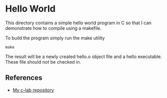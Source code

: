 # Hello World

This directory contains a simple hello world program in C so that I can demonstrate how to compile using a makefile.


To build the program simply run the make utility

```shell
make
```

The result will be a newly created hello.o object file and a hello executable.  These file should not be checked in.

## References

* [My c-lab repository](https://github.com/ocrosby/c-lab)

